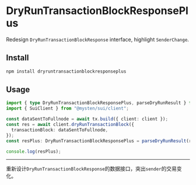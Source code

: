 # DryRunTransactionBlockResponsePlus

Redesign `DryRunTransactionBlockResponse` interface, highlight `SenderChange`.

## Install

```bash
npm install dryruntransactionblockresponseplus
```

## Usage

```typescript
import { type DryRunTransactionBlockResponsePlus, parseDryRunResult } from 'dryruntransactionblockresponseplus';
import { SuiClient } from "@mysten/sui/client";

const dataSentToFullnode = await tx.build({ client: client });
const res = await client.dryRunTransactionBlock({
  transactionBlock: dataSentToFullnode,
});
const resPlus: DryRunTransactionBlockResponsePlus = parseDryRunResult(res);

console.log(resPlus);
```

------

重新设计`DryRunTransactionBlockResponse`的数据接口，突出`sender`的交易变化。

